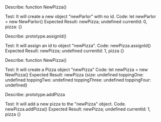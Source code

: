 Describe: function NewPizza()

Test: It will create a new object "newParlor" with no id.
Code: let newParlor = new NewParlor()
Expected Result: newPizza; undefined currentId: 0, pizza: {}

Describe: prototype.assignId()

Test: It will assign an id to object "newPizza".
Code: newPizza.assignId()
Expected Result: newPizza; undefined currentId: 1, pizza {}

Describe: function NewPizza()

Test: It will create a Pizza object "newPizza"
Code: let newPizza = new NewPizza()
Expected Result: newPizza {size: undefined toppingOne: undefined toppingTwo: undefined toppingThree: undefined toppingFour: undefined}

Describe: prototype.addPizza

Test: It will add a new pizza to the "newPizza" object.
Code. newPizza.addPizza()
Expected Result: newPizza; undefined currentId: 1, pizza {}

